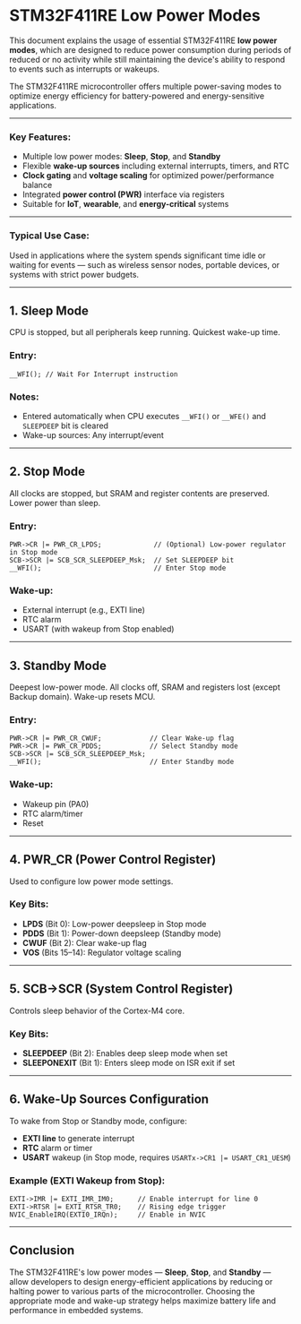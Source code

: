 # STM32F411RE Low Power Modes

This document explains the usage of essential STM32F411RE **low power modes**, which are designed to reduce power consumption during periods of reduced or no activity while still maintaining the device's ability to respond to events such as interrupts or wakeups.

The STM32F411RE microcontroller offers multiple power-saving modes to optimize energy efficiency for battery-powered and energy-sensitive applications.

---

### Key Features:
- Multiple low power modes: **Sleep**, **Stop**, and **Standby**
- Flexible **wake-up sources** including external interrupts, timers, and RTC
- **Clock gating** and **voltage scaling** for optimized power/performance balance
- Integrated **power control (PWR)** interface via registers
- Suitable for **IoT**, **wearable**, and **energy-critical** systems

---

### Typical Use Case:
Used in applications where the system spends significant time idle or waiting for events — such as wireless sensor nodes, portable devices, or systems with strict power budgets.

---

## 1. Sleep Mode

CPU is stopped, but all peripherals keep running. Quickest wake-up time.

### Entry:
```
__WFI(); // Wait For Interrupt instruction
```

### Notes:
- Entered automatically when CPU executes `__WFI()` or `__WFE()` and `SLEEPDEEP` bit is cleared
- Wake-up sources: Any interrupt/event

---

## 2. Stop Mode

All clocks are stopped, but SRAM and register contents are preserved. Lower power than sleep.

### Entry:
```
PWR->CR |= PWR_CR_LPDS;             // (Optional) Low-power regulator in Stop mode
SCB->SCR |= SCB_SCR_SLEEPDEEP_Msk;  // Set SLEEPDEEP bit
__WFI();                            // Enter Stop mode
```

### Wake-up:
- External interrupt (e.g., EXTI line)
- RTC alarm
- USART (with wakeup from Stop enabled)

---

## 3. Standby Mode

Deepest low-power mode. All clocks off, SRAM and registers lost (except Backup domain). Wake-up resets MCU.

### Entry:
```
PWR->CR |= PWR_CR_CWUF;            // Clear Wake-up flag
PWR->CR |= PWR_CR_PDDS;            // Select Standby mode
SCB->SCR |= SCB_SCR_SLEEPDEEP_Msk;
__WFI();                           // Enter Standby mode
```

### Wake-up:
- Wakeup pin (PA0)
- RTC alarm/timer
- Reset

---

## 4. PWR_CR (Power Control Register)

Used to configure low power mode settings.

### Key Bits:
- **LPDS** (Bit 0): Low-power deepsleep in Stop mode  
- **PDDS** (Bit 1): Power-down deepsleep (Standby mode)  
- **CWUF** (Bit 2): Clear wake-up flag  
- **VOS** (Bits 15–14): Regulator voltage scaling

---

## 5. SCB->SCR (System Control Register)

Controls sleep behavior of the Cortex-M4 core.

### Key Bits:
- **SLEEPDEEP** (Bit 2): Enables deep sleep mode when set
- **SLEEPONEXIT** (Bit 1): Enters sleep mode on ISR exit if set

---

## 6. Wake-Up Sources Configuration

To wake from Stop or Standby mode, configure:
- **EXTI line** to generate interrupt
- **RTC** alarm or timer
- **USART** wakeup (in Stop mode, requires `USARTx->CR1 |= USART_CR1_UESM`)

### Example (EXTI Wakeup from Stop):
```
EXTI->IMR |= EXTI_IMR_IM0;      // Enable interrupt for line 0
EXTI->RTSR |= EXTI_RTSR_TR0;    // Rising edge trigger
NVIC_EnableIRQ(EXTI0_IRQn);     // Enable in NVIC
```

---

## Conclusion

The STM32F411RE's low power modes — **Sleep**, **Stop**, and **Standby** — allow developers to design energy-efficient applications by reducing or halting power to various parts of the microcontroller. Choosing the appropriate mode and wake-up strategy helps maximize battery life and performance in embedded systems.